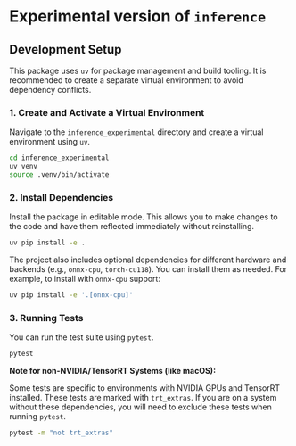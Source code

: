 # Experimental version of `inference`

## Development Setup

This package uses `uv` for package management and build tooling. It is recommended to create a separate virtual environment to avoid dependency conflicts.

### 1. Create and Activate a Virtual Environment

Navigate to the `inference_experimental` directory and create a virtual environment using `uv`.

```bash
cd inference_experimental
uv venv
source .venv/bin/activate
```

### 2. Install Dependencies

Install the package in editable mode. This allows you to make changes to the code and have them reflected immediately without reinstalling.

```bash
uv pip install -e .
```

The project also includes optional dependencies for different hardware and backends (e.g., `onnx-cpu`, `torch-cu118`). You can install them as needed. For example, to install with `onnx-cpu` support:

```bash
uv pip install -e '.[onnx-cpu]'
```

### 3. Running Tests

You can run the test suite using `pytest`.

```bash
pytest
```

**Note for non-NVIDIA/TensorRT Systems (like macOS):**

Some tests are specific to environments with NVIDIA GPUs and TensorRT installed. These tests are marked with `trt_extras`. If you are on a system without these dependencies, you will need to exclude these tests when running `pytest`.

```bash
pytest -m "not trt_extras"
```

